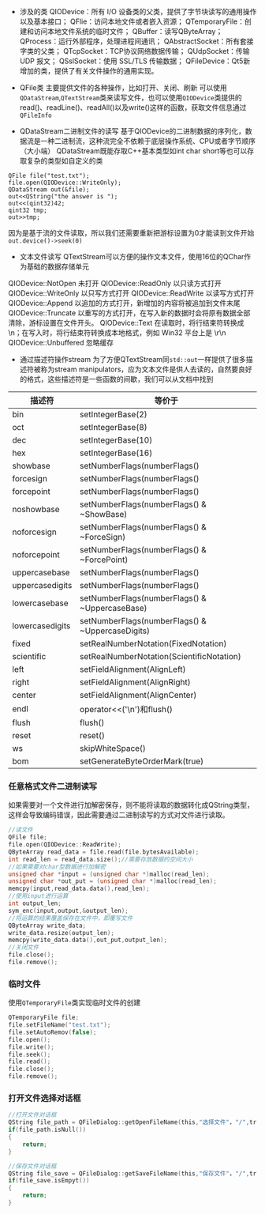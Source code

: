 - 涉及的类
QIODevice：所有 I/O 设备类的父类，提供了字节块读写的通用操作以及基本接口；
QFlie：访问本地文件或者嵌入资源；
QTemporaryFile：创建和访问本地文件系统的临时文件；
QBuffer：读写QByteArray；
QProcess：运行外部程序，处理进程间通讯；
QAbstractSocket：所有套接字类的父类；
QTcpSocket：TCP协议网络数据传输；
QUdpSocket：传输 UDP 报文；
QSslSocket：使用 SSL/TLS 传输数据；
QFileDevice：Qt5新增加的类，提供了有关文件操作的通用实现。


- QFile类
主要提供文件的各种操作，比如打开、关闭、刷新
可以使用`QDataStream`,`QTextStream`类来读写文件，也可以使用`QIODevice`类提供的read()、readLine()、readAll()以及write()这样的函数，获取文件信息通过`QFileInfo`


- QDataStream二进制文件的读写
基于QIODevice的二进制数据的序列化，数据流是一种二进制流，这种流完全不依赖于底层操作系统、CPU或者字节顺序（大小端）
QDataStream既能存取C++基本类型如int char short等也可以存取复杂的类型如自定义的类
```
QFile file("test.txt");
file.open(QIODevice::WriteOnly);
QDataStream out(&file);
out<<QString("the answer is ");
out<<(qint32)42;
qint32 tmp;
out>>tmp;
```
因为是基于流的文件读取，所以我们还需要重新把游标设置为0才能读到文件开始`out.device()->seek(0)`

- 文本文件读写
QTextStream可以方便的操作文本文件，使用16位的QChar作为基础的数据存储单元

QIODevice::NotOpen
未打开
QIODevice::ReadOnly
以只读方式打开
QIODevice::WriteOnly
以只写方式打开
QIODevice::ReadWrite
以读写方式打开
QIODevice::Append
以追加的方式打开，新增加的内容将被追加到文件末尾
QIODevice::Truncate
以重写的方式打开，在写入新的数据时会将原有数据全部清除，游标设置在文件开头。
QIODevice::Text
在读取时，将行结束符转换成 \n；在写入时，将行结束符转换成本地格式，例如 Win32 平台上是 \r\n
QIODevice::Unbuffered
忽略缓存

- 通过描述符操作stream
为了方便QTextStream同`std::out`一样提供了很多描述符被称为stream manipulators，应为文本文件是供人去读的，自然要良好的格式，这些描述符是一些函数的间歇，我们可以从文档中找到

| 描述符 | 等价于 |
|----|----|
bin | setIntegerBase(2)
oct|setIntegerBase(8)
dec|setIntegerBase(10)
hex|setIntegerBase(16)
showbase|setNumberFlags(numberFlags() | ShowBase)
forcesign|setNumberFlags(numberFlags() | ForceSign)
forcepoint|setNumberFlags(numberFlags() | ForcePoint)
noshowbase|setNumberFlags(numberFlags() & ~ShowBase)
noforcesign|setNumberFlags(numberFlags() & ~ForceSign)
noforcepoint|setNumberFlags(numberFlags() & ~ForcePoint)
uppercasebase|setNumberFlags(numberFlags() | UppercaseBase)
uppercasedigits|setNumberFlags(numberFlags() | UppercaseDigits)
lowercasebase|setNumberFlags(numberFlags() & ~UppercaseBase)
lowercasedigits|setNumberFlags(numberFlags() & ~UppercaseDigits)
fixed|setRealNumberNotation(FixedNotation)
scientific|setRealNumberNotation(ScientificNotation)
left|setFieldAlignment(AlignLeft)
right|setFieldAlignment(AlignRight)
center|setFieldAlignment(AlignCenter)
endl|operator<<('\n')和flush()
flush|flush()
reset|reset()
ws|skipWhiteSpace()
bom|setGenerateByteOrderMark(true)



### 任意格式文件二进制读写 
如果需要对一个文件进行加解密保存，则不能将读取的数据转化成QString类型，这样会导致编码错误，因此需要通过二进制读写的方式对文件进行读取。 
```C
//读文件
QFile file;
file.open(QIODevice::ReadWrite);
QByteArray read_data = file.read(file.bytesAvailable);
int read_len = read_data.size();//需要存放数据的空间大小 
//如果需要对char型数据进行加解密
unsigned char *input = (unsigned char *)malloc(read_len);
unsigned char *out_put = (unsigned char *)malloc(read_len);
memcpy(input,read_data.data(),read_len);
//使用input进行运算
int output_len;
sym_enc(input,output,&output_len);
//将运算的结果覆盖保存在文件中，即覆写文件
QByteArray write_data;
write_data.resize(output_len);
memcpy(write_data.data(),out_put,output_len);
//关闭文件 
file.close();
file.remove();
```


### 临时文件 
使用`QTemporaryFile`类实现临时文件的创建 
```C
QTemporaryFile file;
file.setFileName("test.txt");
file.setAutoRemov(false);
file.open();
file.write();
file.seek();
file.read();
file.close();
file.remove();
```


### 打开文件选择对话框 
```C
//打开文件对话框
QString file_path = QFileDialog::getOpenFileName(this,"选择文件"，"/",tr("*.txt *.*"));
if(file_path.isNull())
{
    return;
}

//保存文件对话框 
QString file_save = QFileDialog::getSaveFileName(this,"保存文件"，"/",tr("Item file(*.db)"));
if(file_save.isEmpyt())
{
    return;
}
```